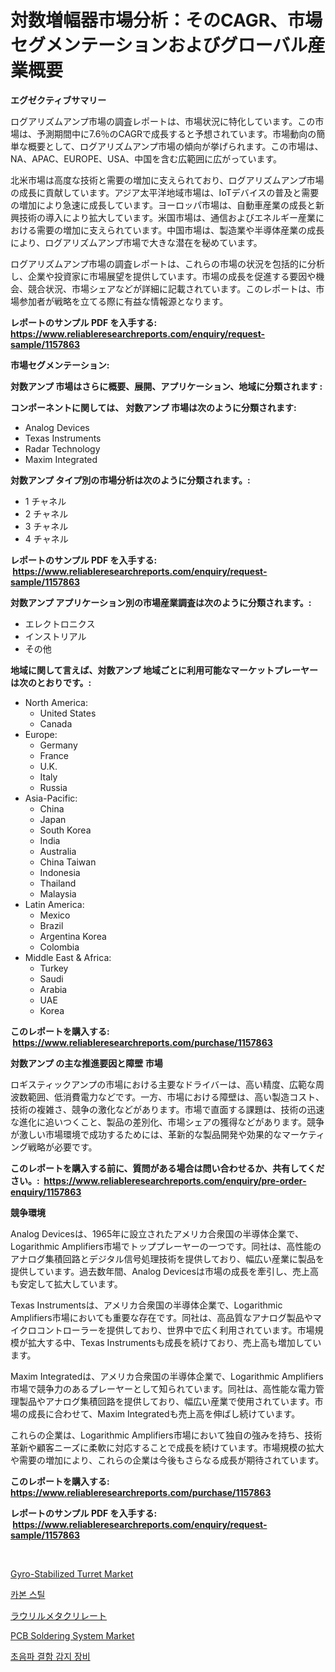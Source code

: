 <p><h1>対数増幅器市場分析：そのCAGR、市場セグメンテーションおよびグローバル産業概要</h1></p><p><strong>エグゼクティブサマリー</strong></p>
<p><p>ログアリズムアンプ市場の調査レポートは、市場状況に特化しています。この市場は、予測期間中に7.6％のCAGRで成長すると予想されています。市場動向の簡単な概要として、ログアリズムアンプ市場の傾向が挙げられます。この市場は、NA、APAC、EUROPE、USA、中国を含む広範囲に広がっています。</p><p>北米市場は高度な技術と需要の増加に支えられており、ログアリズムアンプ市場の成長に貢献しています。アジア太平洋地域市場は、IoTデバイスの普及と需要の増加により急速に成長しています。ヨーロッパ市場は、自動車産業の成長と新興技術の導入により拡大しています。米国市場は、通信およびエネルギー産業における需要の増加に支えられています。中国市場は、製造業や半導体産業の成長により、ログアリズムアンプ市場で大きな潜在を秘めています。</p><p>ログアリズムアンプ市場の調査レポートは、これらの市場の状況を包括的に分析し、企業や投資家に市場展望を提供しています。市場の成長を促進する要因や機会、競合状況、市場シェアなどが詳細に記載されています。このレポートは、市場参加者が戦略を立てる際に有益な情報源となります。</p></p>
<p><strong>レポートのサンプル PDF を入手する: <a href="https://www.reliableresearchreports.com/enquiry/request-sample/1157863">https://www.reliableresearchreports.com/enquiry/request-sample/1157863</a></strong></p>
<p><strong>市場セグメンテーション:</strong></p>
<p><strong> 対数アンプ 市場はさらに概要、展開、アプリケーション、地域に分類されます :</strong></p>
<p><strong>コンポーネントに関しては、 対数アンプ 市場は次のように分類されます: &nbsp;</strong></p>
<p><ul><li>Analog Devices</li><li>Texas Instruments</li><li>Radar Technology</li><li>Maxim Integrated</li></ul></p>
<p><strong> 対数アンプ タイプ別の市場分析は次のように分類されます。:</strong></p>
<p><ul><li>1 チャネル</li><li>2 チャネル</li><li>3 チャネル</li><li>4 チャネル</li></ul></p>
<p><strong>レポートのサンプル PDF を入手する: &nbsp;<a href="https://www.reliableresearchreports.com/enquiry/request-sample/1157863">https://www.reliableresearchreports.com/enquiry/request-sample/1157863</a></strong></p>
<p><strong> 対数アンプ アプリケーション別の市場産業調査は次のように分類されます。:</strong></p>
<p><ul><li>エレクトロニクス</li><li>インストリアル</li><li>その他</li></ul></p>
<p><strong>地域に関して言えば、対数アンプ 地域ごとに利用可能なマーケットプレーヤーは次のとおりです。:</strong></p>
<p><ul>
    <li>
        North America:
        <ul>
            <li>United States</li>
            <li>Canada</li>
        </ul>
    </li>
    <li>
        Europe:
        <ul>
            <li>Germany</li>
            <li>France</li>
            <li>U.K.</li>
            <li>Italy</li>
            <li>Russia</li>
        </ul>
    </li>
    <li>
        Asia-Pacific:
        <ul>
            <li>China</li>
            <li>Japan</li>
            <li>South Korea</li>
            <li>India</li>
            <li>Australia</li>
            <li>China Taiwan</li>
            <li>Indonesia</li>
            <li>Thailand</li>
            <li>Malaysia</li>
        </ul>
    </li>
    <li>
        Latin America:
        <ul>
            <li>Mexico</li>
            <li>Brazil</li>
            <li>Argentina Korea</li>
            <li>Colombia</li>
        </ul>
    </li>
    <li>
        Middle East & Africa:
        <ul>
            <li>Turkey</li>
            <li>Saudi</li>
            <li>Arabia</li>
            <li>UAE</li>
            <li>Korea</li>
        </ul>
    </li>
    </ul></p>
<p><strong>このレポートを購入する: &nbsp;<a href="https://www.reliableresearchreports.com/purchase/1157863">https://www.reliableresearchreports.com/purchase/1157863</a></strong></p>
<p><strong>対数アンプ の主な推進要因と障壁 市場</strong></p>
<p><p>ロギスティックアンプの市場における主要なドライバーは、高い精度、広範な周波数範囲、低消費電力などです。一方、市場における障壁は、高い製造コスト、技術の複雑さ、競争の激化などがあります。市場で直面する課題は、技術の迅速な進化に追いつくこと、製品の差別化、市場シェアの獲得などがあります。競争が激しい市場環境で成功するためには、革新的な製品開発や効果的なマーケティング戦略が必要です。</p></p>
<p><strong>このレポートを購入する前に、質問がある場合は問い合わせるか、共有してください。:&nbsp; <a href="https://www.reliableresearchreports.com/enquiry/pre-order-enquiry/1157863">https://www.reliableresearchreports.com/enquiry/pre-order-enquiry/1157863</a></strong></p>
<p><strong>競争環境</strong></p>
<p><p>Analog Devicesは、1965年に設立されたアメリカ合衆国の半導体企業で、Logarithmic Amplifiers市場でトッププレーヤーの一つです。同社は、高性能のアナログ集積回路とデジタル信号処理技術を提供しており、幅広い産業に製品を提供しています。過去数年間、Analog Devicesは市場の成長を牽引し、売上高も安定して拡大しています。</p><p>Texas Instrumentsは、アメリカ合衆国の半導体企業で、Logarithmic Amplifiers市場においても重要な存在です。同社は、高品質なアナログ製品やマイクロコントローラーを提供しており、世界中で広く利用されています。市場規模が拡大する中、Texas Instrumentsも成長を続けており、売上高も増加しています。</p><p>Maxim Integratedは、アメリカ合衆国の半導体企業で、Logarithmic Amplifiers市場で競争力のあるプレーヤーとして知られています。同社は、高性能な電力管理製品やアナログ集積回路を提供しており、幅広い産業で使用されています。市場の成長に合わせて、Maxim Integratedも売上高を伸ばし続けています。</p><p>これらの企業は、Logarithmic Amplifiers市場において独自の強みを持ち、技術革新や顧客ニーズに柔軟に対応することで成長を続けています。市場規模の拡大や需要の増加により、これらの企業は今後もさらなる成長が期待されています。</p></p>
<p><strong>このレポートを購入する: &nbsp; <a href="https://www.reliableresearchreports.com/purchase/1157863">https://www.reliableresearchreports.com/purchase/1157863</a></strong></p>
<p><strong>レポートのサンプル PDF を入手する: &nbsp;<a href="https://www.reliableresearchreports.com/enquiry/request-sample/1157863">https://www.reliableresearchreports.com/enquiry/request-sample/1157863</a></strong><strong></strong></p>
<p>&nbsp;</p>
<p><p><a href="https://gamy-alyssum-396.notion.site/Gyro-Stabilized-Turret-Market-Size-Growth-and-Forecast-from-2024-2031-52207b0ed23d4101af89b3cd33fafd67">Gyro-Stabilized Turret Market</a></p><p><a href="https://github.com/vs10l4sfg5c/Market-Research-Report-List-1/blob/main/5924233190849.md">카본 스틸</a></p><p><a href="https://github.com/zekaoe592392/Market-Research-Report-List-1/blob/main/1730203191003.md">ラウリルメタクリレート</a></p><p><a href="https://view.publitas.com/reportprime-1/pcb-soldering-system-market-size-growing-and-forecasted-for-period-from-2023-2030-and-provides-complete-market-analysis-of-this-market/">PCB Soldering System Market</a></p><p><a href="https://medium.com/@simeonbode1/%EC%B4%88%EC%9D%8C%ED%8C%8C-%EA%B2%B0%ED%95%A8-%EA%B2%80%EC%B6%9C-%EC%9E%A5%EB%B9%84-%EC%8B%9C%EC%9E%A5-%EC%A1%B0%EC%82%AC-%EB%B3%B4%EA%B3%A0%EC%84%9C-%EA%B7%B8-%EC%97%AD%EC%82%AC-%EB%B0%8F-2024%EB%85%84%EB%B6%80%ED%84%B0-2031%EB%85%84%EA%B9%8C%EC%A7%80%EC%9D%98-%EC%98%88%EC%B8%A1-ba4f3ae18458">초음파 결함 감지 장비</a></p></p>